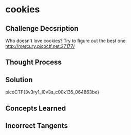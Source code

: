 # cookies

## Challenge Decsription

Who doesn't love cookies? Try to figure out the best one
http://mercury.picoctf.net:27177/

## Thought Process

## Solution
picoCTF{3v3ry1_l0v3s_c00k135_064663be}

## Concepts Learned

## Incorrect Tangents

